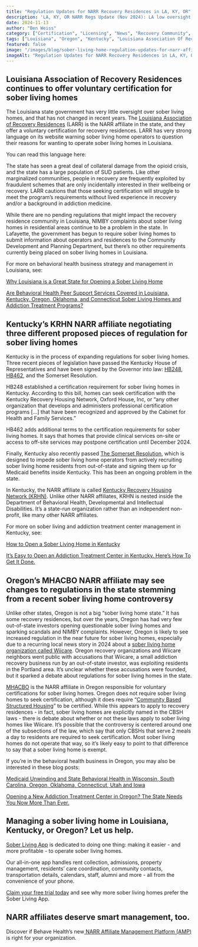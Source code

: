 ```yaml
---
title: "Regulation Updates for NARR Recovery Residences in LA, KY, OR"
description: 'LA, KY, OR NARR Regs Update (Nov 2024): LA low oversight, KY new cert laws, OR status. News via Sober Living App blog.'
date: 2024-11-13
author: "Ben Weiss"
category: ["Certification", "Licensing", "News", "Recovery Community", "Regulations", "Sober Living Management"]
tags: ["Louisiana", "Oregon", "Kentucky", "Louisiana Association Of Recovery Residences", "Kentucky Recovery Housing Network", "Mhacbo"]
featured: false
image: "/images/blog/sober-living-home-regulation-updates-for-narr-affiliated-recovery-residences-in-louisiana-kentucky-and-oregon.png"
imageAlt: "Regulation Updates for NARR Recovery Residences in LA, KY, OR"
---
```


## Louisiana Association of Recovery Residences continues to offer voluntary certification for sober living homes

The Louisiana state government has very little oversight over sober living homes, and that has not changed in recent years. The [Louisiana Association of Recovery Residences](<https://larronline.org/>) (LARR) is the NARR affiliate in the state, and they offer a voluntary certification for recovery residences. LARR has very strong language on its website warning sober living home operators to question their reasons for wanting to operate sober living homes in Louisiana. 

You can read this language here:

The state has seen a great deal of collateral damage from the opioid crisis, and the state has a large population of SUD patients. Like other marginalized communities, people in recovery are frequently exploited by fraudulent schemes that are only incidentally interested in their wellbeing or recovery. LARR cautions that those seeking certification will struggle to meet the program’s requirements without lived experience in recovery and/or a background in addiction medicine. 

While there are no pending regulations that might impact the recovery residence community in Louisiana, NIMBY complaints about sober living homes in residential areas continue to be a problem in the state. In Lafayette, the government has begun to require sober living homes to submit information about operators and residences to the Community Development and Planning Department, but there’s no other requirements currently being placed on sober living homes in Louisiana. 

For more on behavioral health business strategy and management in Louisiana, see: 

[Why Louisiana is a Great State for Opening a Sober Living Home](<../../../2022/12/1/why-louisiana-is-a-great-state-for-opening-a-sober-living-home.html>)

[Are Behavioral Health Peer Support Services Covered in Louisiana, Kentucky, Oregon, Oklahoma, and Connecticut Sober Living Homes and Addiction Treatment Programs? ](</sober-living-app-blog/are-behavioral-health-peer-support-services-covered-in-louisiana-kentucky-oregon-oklahoma-and-connecticut-sober-living-homes-and-addiction-treatment-programsnbsp>)

## Kentucky’s KRHN NARR affiliate negotiating three different proposed pieces of regulation for sober living homes

Kentucky is in the process of expanding regulations for sober living homes. Three recent pieces of legislation have passed the Kentucky House of Representatives and have been signed by the Governor into law: [HB248](<https://apps.legislature.ky.gov/record/23rs/hb248.html>), [HB462](<https://apps.legislature.ky.gov/record/24rs/hb462.html>), and the Somerset Resolution. 

HB248 established a certification requirement for sober living homes in Kentucky. According to this bill, homes can seek certification with the Kentucky Recovery Housing Network, Oxford House, Inc, or “any other organization that develops and administers professional certification programs [...] that have been recognized and approved by the Cabinet for Health and Family Services.” 

HB462 adds additional terms to the certification requirements for sober living homes. It says that homes that provide clinical services on-site or access to off-site services may postpone certification until December 2024. 

Finally, Kentucky also recently passed [The Somerset Resolution](<https://www.kentucky.com/news/politics-government/article284574435.html>), which is designed to impede sober living home operators from actively recruiting sober living home residents from out-of-state and signing them up for Medicaid benefits inside Kentucky. This has been an ongoing problem in the state. 

 
In Kentucky, the NARR affiliate is called [Kentucky Recovery Housing Network (KRHN)](<https://www.chfs.ky.gov/agencies/dbhdid/Pages/krhn.aspx>). Unlike other NARR affiliates, KRHN is nested inside the Department of Behavioral Health, Developmental and Intellectual Disabilities. It’s a state-run organization rather than an independent non-profit, like many other NARR affiliates. 

For more on sober living and addiction treatment center management in Kentucky, see:

[How to Open a Sober Living Home in Kentucky](<../../../2022/12/27/how-to-open-a-sober-living-home-in-kentucky.html>)

[It’s Easy to Open an Addiction Treatment Center in Kentucky. Here’s How To Get It Done.](<https://behavehealth.com/blog/2022/2/10/its-easy-to-open-an-addiction-treatment-center-in-kentucky-heres-how-to-get-it-done>)

## Oregon’s MHACBO NARR affiliate may see changes to regulations in the state stemming from a recent sober living home controversy

Unlike other states, Oregon is not a big “sober living home state.” It has some recovery residences, but over the years, Oregon has had very few out-of-state investors opening questionable sober living homes and sparking scandals and NIMBY complaints. However, Oregon is likely to see increased regulation in the near future for sober living homes, especially due to a recurring local news story in 2024 about a [sober living home organization called Wiicare](<https://www.wweek.com/news/health/2024/08/13/state-opens-investigation-into-wilkes-sober-living-home/>). Oregon recovery organizations and Wiicare neighbors went public with accusations that Wiicare, a small addiction recovery business run by an out-of-state investor, was exploiting residents in the Portland area. It’s unclear whether these accusations were founded, but it sparked a debate about regulations for sober living homes in the state. 

[MHACBO](<https://mhacbo.org/en/narr/>) is the NARR affiliate in Oregon responsible for voluntary certifications for sober living homes. Oregon does not require sober living homes to seek certification, although it does require “[Community Based Structured Housing](<https://www.oregon.gov/oha/hsd/amh-lc/pages/cbsh.aspx>)” to be certified. While this appears to apply to recovery residences - in fact, sober living homes are explicitly named in the CBSH laws - there is debate about whether or not these laws apply to sober living homes like Wiicare. It’s possible that the controversy is centered around one of the subsections of the law, which say that only CBSHs that serve 2 meals a day to residents are required to seek certification. Most sober living homes do not operate that way, so it’s likely easy to point to that difference to say that a sober living home is exempt. 

If you’re in the behavioral health business in Oregon, you may also be interested in these blog posts:

[Medicaid Unwinding and State Behavioral Health in Wisconsin, South Carolina, Oregon, Oklahoma, Connecticut, Utah and Iowa](<https://behavehealth.com/blog/2023/4/25/medicaid-unwinding-and-state-behavioral-health-in-wisconsin-south-carolina-oregon-oklahoma-connecticut-utah-and-iowa>)

[Opening a New Addiction Treatment Center in Oregon? The State Needs You Now More Than Ever. ](<https://behavehealth.com/blog/2022/2/24/opening-a-new-addiction-treatment-center-in-oregon-the-state-needs-you-now-more-than-evernbsp>)

## Managing a sober living home in Louisiana, Kentucky, or Oregon? Let us help.

[Sober Living App](</>) is dedicated to doing one thing: making it easier - and more profitable - to operate sober living homes. 

Our all-in-one app handles rent collection, admissions, property management, residents’ care coordination, community contacts, transportation details, calendars, staff, alumni and more - all from the convenience of your phone. 

[Claim your free trial today](<https://behavehealth.com/get-started?__hstc=135632115.075701b9fb7ccd58adc7b5b57a792227.1708902226082.1722205853113.1722795767849.32&__hssc=135632115.7.1722795767849&__hsfp=3530606189>) and see why more sober living homes prefer the Sober Living App.

## NARR affiliates deserve smart management, too. 

Discover if Behave Health’s new[ NARR Affiliate Management Platform (AMP)](<https://behavehealth.com/narr-affiliate>) is right for your organization.